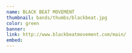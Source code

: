 ```yaml
---
name: BLACK BEAT MOVEMENT
thumbnail: bands/thumbs/blackbeat.jpg
color: green
banner:
link: http://www.blackbeatmovement.com/main/
embed:
---
```

